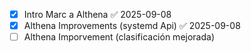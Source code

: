 - [x] Intro Marc a Althena ✅ 2025-09-08
- [x] Althena Improvements (systemd Api) ✅ 2025-09-08
- [ ] Althena Imporvement (clasificación mejorada)